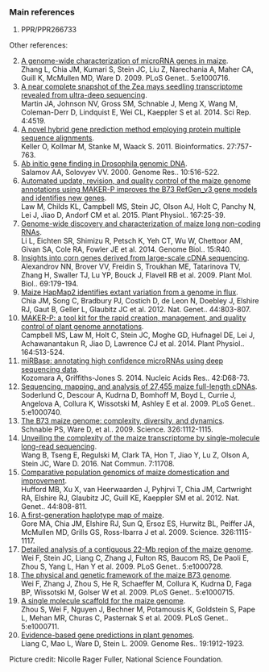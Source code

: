 ### Main references

1.	PPR/PPR266733

Other references:

2.  [A genome-wide characterization of microRNA genes in
    maize](http://europepmc.org/abstract/MED/19936050).\
    Zhang L, Chia JM, Kumari S, Stein JC, Liu Z, Narechania A, Maher CA,
    Guill K, McMullen MD, Ware D. 2009. PLoS Genet.. 5:e1000716.
3.  [A near complete snapshot of the Zea mays seedling transcriptome
    revealed from ultra-deep
    sequencing](http://europepmc.org/abstract/MED/24682209).\
    Martin JA, Johnson NV, Gross SM, Schnable J, Meng X, Wang M,
    Coleman-Derr D, Lindquist E, Wei CL, Kaeppler S et al. 2014. Sci
    Rep. 4:4519.
4.  [A novel hybrid gene prediction method employing protein multiple
    sequence alignments](http://europepmc.org/abstract/MED/21216780).\
    Keller O, Kollmar M, Stanke M, Waack S. 2011. Bioinformatics.
    27:757-763.
5.  [Ab initio gene finding in Drosophila genomic
    DNA](http://europepmc.org/abstract/MED/10779491).\
    Salamov AA, Solovyev VV. 2000. Genome Res.. 10:516-522.
6.  [Automated update, revision, and quality control of the maize genome
    annotations using MAKER-P improves the B73 RefGen\_v3 gene models
    and identifies new
    genes](http://europepmc.org/abstract/MED/25384563).\
    Law M, Childs KL, Campbell MS, Stein JC, Olson AJ, Holt C, Panchy N,
    Lei J, Jiao D, Andorf CM et al. 2015. Plant Physiol.. 167:25-39.
7.  [Genome-wide discovery and characterization of maize long non-coding
    RNAs](http://europepmc.org/abstract/MED/24576388).\
    Li L, Eichten SR, Shimizu R, Petsch K, Yeh CT, Wu W, Chettoor AM,
    Givan SA, Cole RA, Fowler JE et al. 2014. Genome Biol.. 15:R40.
8.  [Insights into corn genes derived from large-scale cDNA
    sequencing](http://europepmc.org/abstract/MED/18937034).\
    Alexandrov NN, Brover VV, Freidin S, Troukhan ME, Tatarinova TV,
    Zhang H, Swaller TJ, Lu YP, Bouck J, Flavell RB et al. 2009. Plant
    Mol. Biol.. 69:179-194.
9.  [Maize HapMap2 identifies extant variation from a genome in
    flux](http://europepmc.org/abstract/MED/22660545).\
    Chia JM, Song C, Bradbury PJ, Costich D, de Leon N, Doebley J,
    Elshire RJ, Gaut B, Geller L, Glaubitz JC et al. 2012. Nat. Genet..
    44:803-807.
10.  [MAKER-P: a tool kit for the rapid creation, management, and quality
    control of plant genome
    annotations](http://europepmc.org/abstract/MED/24306534).\
    Campbell MS, Law M, Holt C, Stein JC, Moghe GD, Hufnagel DE, Lei J,
    Achawanantakun R, Jiao D, Lawrence CJ et al. 2014. Plant Physiol..
    164:513-524.
11. [miRBase: annotating high confidence microRNAs using deep sequencing
    data](http://europepmc.org/abstract/MED/24275495).\
    Kozomara A, Griffiths-Jones S. 2014. Nucleic Acids Res.. 42:D68-73.
12. [Sequencing, mapping, and analysis of 27,455 maize full-length
    cDNAs](http://europepmc.org/abstract/MED/19936069).\
    Soderlund C, Descour A, Kudrna D, Bomhoff M, Boyd L, Currie J,
    Angelova A, Collura K, Wissotski M, Ashley E et al. 2009. PLoS
    Genet.. 5:e1000740.
13. [The B73 maize genome: complexity, diversity, and
    dynamics](http://europepmc.org/abstract/MED/19965430).\
    Schnable PS, Ware D, et al.. 2009. Science. 326:1112-1115.
14. [Unveiling the complexity of the maize transcriptome by
    single-molecule long-read
    sequencing](http://europepmc.org/abstract/MED/27339440).\
    Wang B, Tseng E, Regulski M, Clark TA, Hon T, Jiao Y, Lu Z, Olson A,
    Stein JC, Ware D. 2016. Nat Commun. 7:11708.
15. [Comparative population genomics of maize domestication and
    improvement](http://europepmc.org/abstract/MED/22660546).\
    Hufford MB, Xu X, van Heerwaarden J, Pyhjrvi T, Chia JM, Cartwright
    RA, Elshire RJ, Glaubitz JC, Guill KE, Kaeppler SM et al. 2012. Nat.
    Genet.. 44:808-811.
16. [A first-generation haplotype map of
    maize](http://europepmc.org/abstract/MED/19965431).\
    Gore MA, Chia JM, Elshire RJ, Sun Q, Ersoz ES, Hurwitz BL, Peiffer
    JA, McMullen MD, Grills GS, Ross-Ibarra J et al. 2009. Science.
    326:1115-1117.
17. [Detailed analysis of a contiguous 22-Mb region of the maize
    genome](http://europepmc.org/abstract/MED/19936048).\
    Wei F, Stein JC, Liang C, Zhang J, Fulton RS, Baucom RS, De Paoli E,
    Zhou S, Yang L, Han Y et al. 2009. PLoS Genet.. 5:e1000728.
18. [The physical and genetic framework of the maize B73
    genome](http://europepmc.org/abstract/MED/19936061).\
    Wei F, Zhang J, Zhou S, He R, Schaeffer M, Collura K, Kudrna D, Faga
    BP, Wissotski M, Golser W et al. 2009. PLoS Genet.. 5:e1000715.
19. [A single molecule scaffold for the maize
    genome](http://europepmc.org/abstract/MED/19936062).\
    Zhou S, Wei F, Nguyen J, Bechner M, Potamousis K, Goldstein S, Pape
    L, Mehan MR, Churas C, Pasternak S et al. 2009. PLoS Genet..
    5:e1000711.
20. [Evidence-based gene predictions in plant
    genomes](http://europepmc.org/abstract/MED/19541913).\
    Liang C, Mao L, Ware D, Stein L. 2009. Genome Res.. 19:1912-1923.
 

Picture credit: Nicolle Rager Fuller, National Science Foundation.
